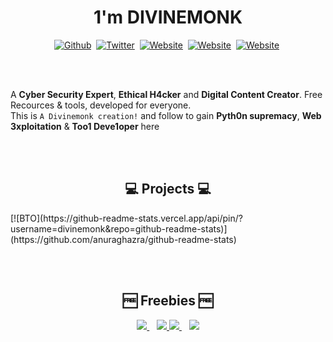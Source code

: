 <p>
<h1 align='center'>1'm <b>DIVINEMONK</b></h1>
</p>


<p align="center">
<a href="https://github.com/Divinemonk"><img src="https://img.shields.io/badge/Github-000000?style=for-the-badge&logo=github&logoColor=white" alt="Github" /></a>&nbsp;
<a href="https://twitter.com/HrDivinemonk"><img src="https://img.shields.io/badge/Twitter-1DA1F2?style=for-the-badge&logo=twitter&logoColor=white" alt="Twitter" /></a>&nbsp;
<a href="https://divinemonk.github.io"><img src="https://img.shields.io/badge/Website-121211?style=for-the-badge&logo=Windows Terminal&logoColor=white" alt="Website" /></a>&nbsp;
<a href="https://www.instagram.com/cyber.h4k3r/"><img src="https://img.shields.io/badge/Instagram-f72d74?style=for-the-badge&logo=instagram&logoColor=white" alt="Website" /></a>&nbsp;
<a href="https://www.youtube.com/channel/UC9bc2CtaQbYWw4yQ6zwRoXg"><img src="https://img.shields.io/badge/Youtube-ff0000?style=for-the-badge&logo=youtube&logoColor=white" alt="Website" /></a>&nbsp;
</p>

<br><br>

A **Cyber Security Expert**, **Ethical H4cker** and **Digital Content Creator**. Free Recources & tools, developed for everyone.  
This is `A Divinemonk creation!` and follow to gain **Pyth0n supremacy**, **Web 3xploitation** & **Too1 Deve1oper** here


<br><br>
<h2 align='center'>💻 Projects 💻</h2>
[![BTO](https://github-readme-stats.vercel.app/api/pin/?username=divinemonk&repo=github-readme-stats)](https://github.com/anuraghazra/github-readme-stats)


<br><br>
<h2 align='center'>🆓 Freebies 🆓</h2>  

<p align="center">
  <a href="https://github.com/Divinemonk/filmora_crack">
    <img align="" src="https://github-readme-stats.vercel.app/api/pin/?username=Divinemonk&repo=filmora_crack&theme=dark" />
  </a>&nbsp;&nbsp;
  <a href="https://github.com/Divinemonk/softwaracks">
    <img align="" src="https://github-readme-stats.vercel.app/api/pin/?username=Divinemonk&repo=softwaracks&theme=dark" />
  </a>
  <a href="https://github.com/Divinemonk/win10pro">
    <img align="" src="https://github-readme-stats.vercel.app/api/pin/?username=Divinemonk&repo=win10pro&theme=dark" />
  </a>&nbsp;&nbsp;
  <a href="https://github.com/Divinemonk/msoffice365">
    <img align="" src="https://github-readme-stats.vercel.app/api/pin/?username=Divinemonk&repo=msoffice365&theme=dark" />
  </a>
</p>
